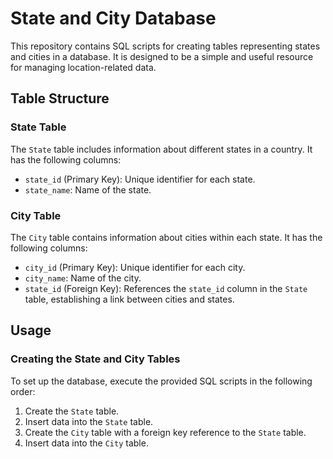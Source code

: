 # State and City Database

This repository contains SQL scripts for creating tables representing states and cities in a database. It is designed to be a simple and useful resource for managing location-related data.

## Table Structure

### State Table

The `State` table includes information about different states in a country. It has the following columns:

- `state_id` (Primary Key): Unique identifier for each state.
- `state_name`: Name of the state.

### City Table

The `City` table contains information about cities within each state. It has the following columns:

- `city_id` (Primary Key): Unique identifier for each city.
- `city_name`: Name of the city.
- `state_id` (Foreign Key): References the `state_id` column in the `State` table, establishing a link between cities and states.

## Usage

### Creating the State and City Tables

To set up the database, execute the provided SQL scripts in the following order:

1. Create the `State` table.
2. Insert data into the `State` table.
3. Create the `City` table with a foreign key reference to the `State` table.
4. Insert data into the `City` table.

